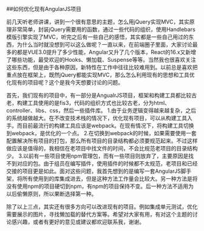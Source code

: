 ##如何优化现有AngularJS项目

前几天听老师讲课，讲到一个很有意思的主题，怎么用jQuery实现MVC，其实原理非常简单，封装jQuery需要用的函数，通过一些代码的组织，使用Handlebars模版引擎实现了MVC，听完之后有一些自己的感悟，其实都是一些自己用过的东西，为什么当时就没想到可以这么做呢？一直以来，在前端圈子里面，大家讨论最多的都是VUE3.0提升了多少性能，Angular又升了几个版本，React的16.x又新增了哪些功能，最受欢迎的Hooks、懒加载、Suspense等等。当然我也很喜欢关注这些东西，但是由于各种原因，新特性在工作中往往比较难用到。以前总是喜欢把重点放在框架上，既然jQuery都能实现MVC，那么怎么利用现有的思想和工具优化现有的项目呢？这个是我今天想要讨论的问题。

首先，我们现有的项目中，有一部分是AngualrJS项目，框架和构建工具都比较古老，构建工具使用的是fis3，代码的组织方式也比较古老，分为html、controller、libs、css，然后一些插件库。
1.由于业务逻辑变得越来越复杂，之后的系统越做越大。在不改变技术栈的情况下，优化现有项目，可以从构建工具入手。而目前最流行的构建工具应该是webpack。在现有情况下，将构建工具切换到webpack，是优化的一个点。
2.在切换到webpack的时候，如果需要使用一套配置解决所有项目的打包，那么所有项目的目录结构都必须要规范起来。不过这样做应该是值得的，我相信在老项目中找文件的时间，不会比规范老项目的目录结构少。
3.以前有一些项目使用npm管理包，而有一些项目则放弃了，主要原因是找不到对应的包。由于组员在编写插件，使用插件的时候都不太规范，老项目和已经交接的项目更是如此。面对这些问题，我首先想到的是编写一套AngularJS脚手架，将所有使用到的库集成进去，但是这种方法工作量会比较大。另一种方法是将没有使用npm的项目硬切到npm，有npm的项目保持不变。后一种方法不适用为以后偷懒原则，所以果断选择第一种。

除了以上三点，其实还有很多方向可以改进现有的项目。例如集成单元测试，优化需要展示的图片，寻找懒加载的替代方案等。希望对大家有用，有对这个主题的讨论感兴趣，或者有更好的意见或建议都欢迎联系我，谢谢。